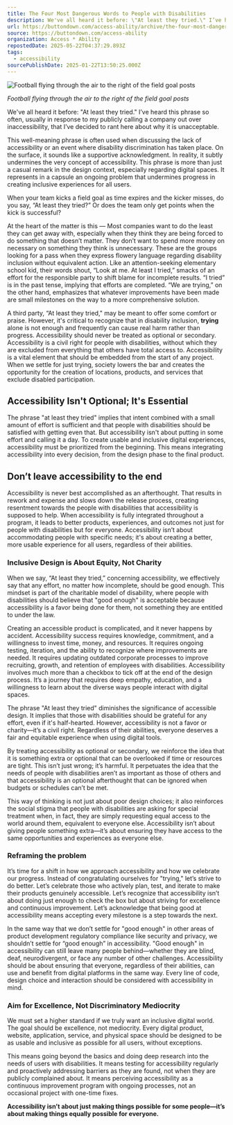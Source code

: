 ```yaml
---
title: The Four Most Dangerous Words to People with Disabilities
description: We've all heard it before: \"At least they tried.\" I’ve heard this phrase so often, usually in response to my publicly calling a company out over inaccessibility, that I’ve decided to rant here about why it is unacceptable.
url: https://buttondown.com/access-ability/archive/the-four-most-dangerous-words-to-people-with/
source: https://buttondown.com/access-ability
organization: Access * Ability
repostedDate: 2025-05-22T04:37:29.893Z
tags:
  - accessibility
sourcePublishDate: 2025-01-22T13:50:25.000Z
---
```


![Football flying through the air to the right of the field goal posts](https://assets.buttondown.email/images/ef10f48d-8483-48af-b52c-37f4e8d4c201.jpeg?w=960&fit=max)

*Football flying through the air to the right of the field goal posts*

We've all heard it before: "At least they tried." I’ve heard this phrase so often, usually in response to my publicly calling a company out over inaccessibility, that I’ve decided to rant here about why it is unacceptable.

This well-meaning phrase is often used when discussing the lack of accessibility or an event where disability discrimination has taken place. On the surface, it sounds like a supportive acknowledgment. In reality, it subtly undermines the very concept of accessibility. This phrase is more than just a casual remark in the design context, especially regarding digital spaces. It represents in a capsule an ongoing problem that undermines progress in creating inclusive experiences for all users.

When your team kicks a field goal as time expires and the kicker misses, do you say, “At least they tried?” Or does the team only get points when the kick is successful?

At the heart of the matter is this — Most companies want to do the least they can get away with, especially when they think they are being forced to do something that doesn’t matter. They don’t want to spend more money on necessary on something they think is unnecessary. These are the groups looking for a pass when they express flowery language regarding disability inclusion without equivalent action. Like an attention-seeking elementary school kid, their words shout, “Look at me. At least I tried,” smacks of an effort for the responsible party to shift blame for incomplete results. “I tried” is in the past tense, implying that efforts are completed. “We are trying,” on the other hand, emphasizes that whatever improvements have been made are small milestones on the way to a more comprehensive solution.

A third party, “At least they tried," may be meant to offer some comfort or praise. However, it's critical to recognize that in disability inclusion, **trying** alone is not enough and frequently can cause real harm rather than progress. Accessibility should never be treated as optional or secondary. Accessibility is a civil right for people with disabilities, without which they are excluded from everything that others have total access to. Accessibility is a vital element that should be embedded from the start of any project. When we settle for just trying, society lowers the bar and creates the opportunity for the creation of locations, products, and services that exclude disabled participation.

## **Accessibility Isn't Optional; It's Essential**

The phrase "at least they tried" implies that intent combined with a small amount of effort is sufficient and that people with disabilities should be satisfied with getting even that. But accessibility isn't about putting in some effort and calling it a day. To create usable and inclusive digital experiences, accessibility must be prioritized from the beginning. This means integrating accessibility into every decision, from the design phase to the final product.

## **Don’t leave accessibility to the end**

Accessibility is never best accomplished as an afterthought. That results in rework and expense and slows down the release process, creating resentment towards the people with disabilities that accessibility is supposed to help. When accessibility is fully integrated throughout a program, it leads to better products, experiences, and outcomes not just for people with disabilities but for everyone. Accessibility isn’t about accommodating people with specific needs; it's about creating a better, more usable experience for all users, regardless of their abilities.

### **Inclusive Design is About Equity, Not Charity**

When we say, “At least they tried,” concerning accessibility, we effectively say that any effort, no matter how incomplete, should be good enough. This mindset is part of the charitable model of disability, where people with disabilities should believe that "good enough" is acceptable because accessibility is a favor being done for them, not something they are entitled to under the law.

Creating an accessible product is complicated, and it never happens by accident. Accessibility success requires knowledge, commitment, and a willingness to invest time, money, and resources. It requires ongoing testing, iteration, and the ability to recognize where improvements are needed. It requires updating outdated corporate processes to improve recruiting, growth, and retention of employees with disabilities. Accessibility involves much more than a checkbox to tick off at the end of the design process. It’s a journey that requires deep empathy, education, and a willingness to learn about the diverse ways people interact with digital spaces.

The phrase "At least they tried" diminishes the significance of accessible design. It implies that those with disabilities should be grateful for any effort, even if it's half-hearted. However, accessibility is not a favor or charity—it’s a civil right. Regardless of their abilities, everyone deserves a fair and equitable experience when using digital tools.

By treating accessibility as optional or secondary, we reinforce the idea that it is something extra or optional that can be overlooked if time or resources are tight. This isn’t just wrong; it’s harmful. It perpetuates the idea that the needs of people with disabilities aren’t as important as those of others and that accessibility is an optional afterthought that can be ignored when budgets or schedules can’t be met.

This way of thinking is not just about poor design choices; it also reinforces the social stigma that people with disabilities are asking for special treatment when, in fact, they are simply requesting equal access to the world around them, equivalent to everyone else. Accessibility isn’t about giving people something extra—it’s about ensuring they have access to the same opportunities and experiences as everyone else.

### **Reframing the problem**

It’s time for a shift in how we approach accessibility and how we celebrate our progress. Instead of congratulating ourselves for "trying," let’s strive to do better. Let’s celebrate those who actively plan, test, and iterate to make their products genuinely accessible. Let’s recognize that accessibility isn’t about doing just enough to check the box but about striving for excellence and continuous improvement. Let’s acknowledge that being good at accessibility means accepting every milestone is a step towards the next.

In the same way that we don’t settle for "good enough" in other areas of product development regulatory compliance like security and privacy, we shouldn’t settle for “good enough” in accessibility. "Good enough" in accessibility can still leave many people behind—whether they are blind, deaf, neurodivergent, or face any number of other challenges. Accessibility should be about ensuring that everyone, regardless of their abilities, can use and benefit from digital platforms in the same way. Every line of code, design choice and interaction should be considered with accessibility in mind.

### **Aim for Excellence, Not Discriminatory Mediocrity**

We must set a higher standard if we truly want an inclusive digital world. The goal should be excellence, not mediocrity. Every digital product, website, application, service, and physical space should be designed to be as usable and inclusive as possible for all users, without exceptions.

This means going beyond the basics and doing deep research into the needs of users with disabilities. It means testing for accessibility regularly and proactively addressing barriers as they are found, not when they are publicly complained about. It means perceiving accessibility as a continuous improvement program with ongoing processes, not an occasional project with one-time fixes.

**Accessibility isn’t about just making things possible for some people—it’s about making things equally possible for everyone.**